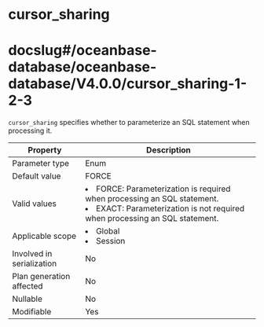 cursor_sharing
===================================
# docslug#/oceanbase-database/oceanbase-database/V4.0.0/cursor_sharing-1-2-3
`cursor_sharing` specifies whether to parameterize an SQL statement when processing it.


| Property | Description |
|----------|-------------------------------------------------------------------------------------------------------------------------------------------------|
| Parameter type | Enum |
| Default value | FORCE |
| Valid values | <li> FORCE: Parameterization is required when processing an SQL statement.   <li> EXACT: Parameterization is not required when processing an SQL statement. |
| Applicable scope | <li> Global   <li> Session |
| Involved in serialization | No |
| Plan generation affected | No |
| Nullable | No |
| Modifiable | Yes |


